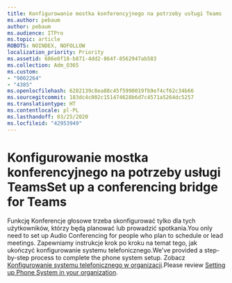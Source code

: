 ```yaml
---
title: Konfigurowanie mostka konferencyjnego na potrzeby usługi Teams
ms.author: pebaum
author: pebaum
ms.audience: ITPro
ms.topic: article
ROBOTS: NOINDEX, NOFOLLOW
localization_priority: Priority
ms.assetid: 686e8f18-b871-4dd2-864f-8562947ab583
ms.collection: Adm_O365
ms.custom:
- "9002264"
- "4385"
ms.openlocfilehash: 6282139c8ea88c45f5990019fb9ef4cf62c34b66
ms.sourcegitcommit: 183dc4c002c151474628b6d7c4571a5264dc5257
ms.translationtype: HT
ms.contentlocale: pl-PL
ms.lasthandoff: 03/25/2020
ms.locfileid: "42953949"
---
```

# <a name="set-up-a-conferencing-bridge-for-teams"></a><span data-ttu-id="0e7df-102">Konfigurowanie mostka konferencyjnego na potrzeby usługi Teams</span><span class="sxs-lookup"><span data-stu-id="0e7df-102">Set up a conferencing bridge for Teams</span></span>

<span data-ttu-id="0e7df-103">Funkcję Konferencje głosowe trzeba skonfigurować tylko dla tych użytkowników, którzy będą planować lub prowadzić spotkania.</span><span class="sxs-lookup"><span data-stu-id="0e7df-103">You only need to set up Audio Conferencing for people who plan to schedule or lead meetings.</span></span> <span data-ttu-id="0e7df-104">Zapewniamy instrukcje krok po kroku na temat tego, jak ukończyć konfigurowanie systemu telefonicznego.</span><span class="sxs-lookup"><span data-stu-id="0e7df-104">We've provided a step-by-step process to complete the phone system setup.</span></span> <span data-ttu-id="0e7df-105">Zobacz [Konfigurowanie systemu telefonicznego w organizacji](https://docs.microsoft.com/MicrosoftTeams/phone-number-calling-plans/port-order-overview).</span><span class="sxs-lookup"><span data-stu-id="0e7df-105">Please review [Setting up Phone System in your organization](https://docs.microsoft.com/MicrosoftTeams/phone-number-calling-plans/port-order-overview).</span></span>
